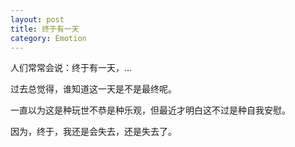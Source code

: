 ```yaml
---
layout: post
title: 终于有一天
category: Emotion
---
```


人们常常会说：终于有一天，...  

过去总觉得，谁知道这一天是不是最终呢。  

一直以为这是种玩世不恭是种乐观，但最近才明白这不过是种自我安慰。  

因为，终于，我还是会失去，还是失去了。



